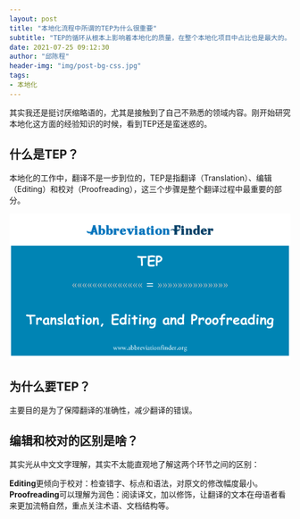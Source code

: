```yaml
---
layout: post
title: "本地化流程中所谓的TEP为什么很重要"
subtitle: "TEP的循环从根本上影响着本地化的质量，在整个本地化项目中占比也是最大的。"
date: 2021-07-25 09:12:30
author: "邱陈程"
header-img: "img/post-bg-css.jpg"
tags:
- 本地化
---
```


其实我还是挺讨厌缩略语的，尤其是接触到了自己不熟悉的领域内容。刚开始研究本地化这方面的经验知识的时候，看到TEP还是蛮迷惑的。

## 什么是TEP？

本地化的工作中，翻译不是一步到位的，TEP是指翻译（Translation）、编辑（Editing）和校对（Proofreading），这三个步骤是整个翻译过程中最重要的部分。

![TEP: 翻译、 编辑和校对](/img/inpost/202107/2021-07-25-WhyTEPIsImportant/tep_translation-editing-and-proofreading.png)

## 为什么要TEP？

主要目的是为了保障翻译的准确性，减少翻译的错误。

## 编辑和校对的区别是啥？

其实光从中文文字理解，其实不太能直观地了解这两个环节之间的区别：

**Editing**更倾向于校对：检查错字、标点和语法，对原文的修改幅度最小。**Proofreading**可以理解为润色：阅读译文，加以修饰，让翻译的文本在母语者看来更加流畅自然，重点关注术语、文档结构等。
